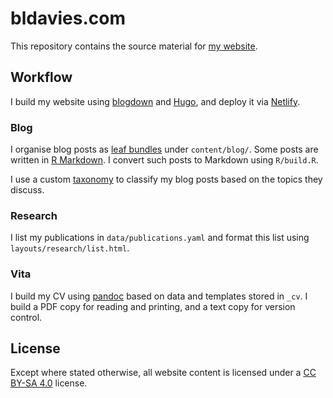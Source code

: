 # bldavies.com

This repository contains the source material for [my website][site-url].

## Workflow

I build my website using [blogdown](https://github.com/rstudio/blogdown) and [Hugo](https://gohugo.io), and deploy it via [Netlify](https://www.netlify.com).

### Blog

I organise blog posts as [leaf bundles](https://gohugo.io/content-management/page-bundles/) under `content/blog/`.
Some posts are written in [R Markdown](https://rmarkdown.rstudio.com).
I convert such posts to Markdown using `R/build.R`.

I use a custom [taxonomy](https://gohugo.io/content-management/taxonomies/) to classify my blog posts based on the topics they discuss.

### Research

I list my publications in `data/publications.yaml` and format this list using `layouts/research/list.html`.

### Vita

I build my CV using [pandoc](https://pandoc.org) based on data and templates stored in `_cv`.
I build a PDF copy for reading and printing, and a text copy for version control.

## License

Except where stated otherwise, all website content is licensed under a [CC BY-SA 4.0](https://creativecommons.org/licenses/by-sa/4.0/) license.

[site-url]: https://bldavies.com/
